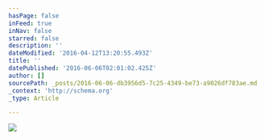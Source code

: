 ```yaml
---
hasPage: false
inFeed: true
inNav: false
starred: false
description: ''
dateModified: '2016-04-12T13:20:55.493Z'
title: ''
datePublished: '2016-06-06T02:01:02.425Z'
author: []
sourcePath: _posts/2016-06-06-db3956d5-7c25-4349-be73-a9026df783ae.md
_context: 'http://schema.org'
_type: Article

---
```

![](https://the-grid-user-content.s3-us-west-2.amazonaws.com/c218ec68-24d9-4ba8-8ff9-34ced8ed7c7b.jpg)